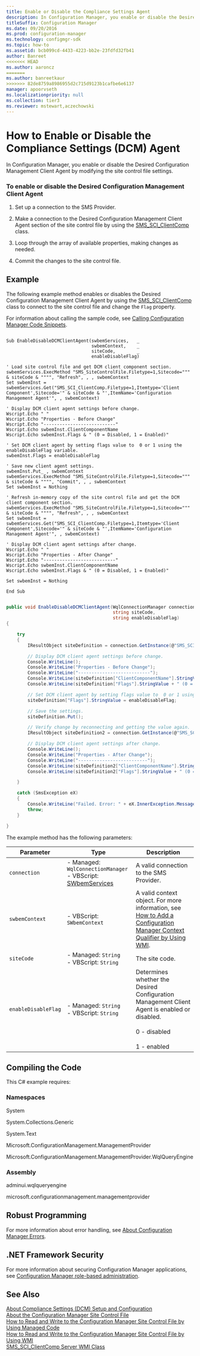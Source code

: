 ```yaml
---
title: Enable or Disable the Compliance Settings Agent
description: In Configuration Manager, you enable or disable the Desired Configuration Management Client Agent by modifying the site control file settings.
titleSuffix: Configuration Manager
ms.date: 09/20/2016
ms.prod: configuration-manager
ms.technology: configmgr-sdk
ms.topic: how-to
ms.assetid: bcb099cd-4433-4223-bb2e-23fdfd32fb41
author: Banreet
<<<<<<< HEAD
ms.author: aaroncz
=======
ms.author: banreetkaur
>>>>>>> 82de8759a8986955d2c715d9123b1cafbe6e6137
manager: apoorvseth
ms.localizationpriority: null
ms.collection: tier3
ms.reviewer: mstewart,aczechowski
---
```

# How to Enable or Disable the Compliance Settings (DCM) Agent
In Configuration Manager, you enable or disable the Desired Configuration Management Client Agent by modifying the site control file settings.  

### To enable or disable the Desired Configuration Management Client Agent  

1.  Set up a connection to the SMS Provider.  

2.  Make a connection to the Desired Configuration Management Client Agent section of the site control file by using the [SMS_SCI_ClientComp](../../develop/reference/core/servers/configure/sms_sci_clientcomp-server-wmi-class.md) class.  

3.  Loop through the array of available properties, making changes as needed.  

4.  Commit the changes to the site control file.  

## Example  
 The following example method enables or disables the Desired Configuration Management Client Agent by using the [SMS_SCI_ClientComp](../../develop/reference/core/servers/configure/sms_sci_clientcomp-server-wmi-class.md) class to connect to the site control file and change the `Flag` property.  

 For information about calling the sample code, see [Calling Configuration Manager Code Snippets](../../develop/core/understand/calling-code-snippets.md).  

```vbs  

Sub EnableDisableDCMClientAgent(swbemServices,   _   
                                swbemContext,    _  
                                siteCode,        _  
                                enableDisableFlag)  

' Load site control file and get DCM client component section.  
swbemServices.ExecMethod "SMS_SiteControlFile.Filetype=1,Sitecode=""" & siteCode & """", "Refresh", , , swbemContext  
Set swbemInst = swbemServices.Get("SMS_SCI_ClientComp.Filetype=1,Itemtype='Client Component',Sitecode='" & siteCode & "',ItemName='Configuration Management Agent'", , swbemContext)  

' Display DCM client agent settings before change.  
Wscript.Echo " "  
Wscript.Echo "Properties - Before Change"  
Wscript.Echo "---------------------------"  
Wscript.Echo swbemInst.ClientComponentName  
Wscript.Echo swbemInst.Flags & " (0 = Disabled, 1 = Enabled)"  

' Set DCM client agent by setting flags value to  0 or 1 using the enableDisableFlag variable.  
swbemInst.Flags = enableDisableFlag  

' Save new client agent settings.  
swbemInst.Put_ , swbemContext  
swbemServices.ExecMethod "SMS_SiteControlFile.Filetype=1,Sitecode=""" & siteCode & """", "Commit", , , swbemContext  
Set swbemInst = Nothing  

' Refresh in-memory copy of the site control file and get the DCM client component section.  
swbemServices.ExecMethod "SMS_SiteControlFile.Filetype=1,Sitecode=""" & siteCode & """", "Refresh", , , swbemContext  
Set swbemInst = swbemServices.Get("SMS_SCI_ClientComp.Filetype=1,Itemtype='Client Component',Sitecode='" & siteCode & "',ItemName='Configuration Management Agent'", , swbemContext)  

' Display DCM client agent settings after change.  
Wscript.Echo " "  
Wscript.Echo "Properties - After Change"  
Wscript.Echo "---------------------------"  
Wscript.Echo swbemInst.ClientComponentName  
Wscript.Echo swbemInst.Flags & " (0 = Disabled, 1 = Enabled)"  

Set swbemInst = Nothing  

End Sub  

```  

```c#  

public void EnableDisableDCMClientAgent(WqlConnectionManager connection,  
                                        string siteCode,  
                                        string enableDisableFlag)  
{  

    try  
    {  
        IResultObject siteDefinition = connection.GetInstance(@"SMS_SCI_ClientComp.FileType=1,ItemType='Client Component',SiteCode='" + siteCode + "',ItemName='Configuration Management Agent'");  

        // Display DCM client agent settings before change.  
        Console.WriteLine();  
        Console.WriteLine("Properties - Before Change");  
        Console.WriteLine("---------------------------");  
        Console.WriteLine(siteDefinition["ClientComponentName"].StringValue);  
        Console.WriteLine(siteDefinition["Flags"].StringValue + " (0 = Disabled, 1 = Enabled)");  

        // Set DCM client agent by setting flags value to  0 or 1 using the enableDisableFlag variable.  
        siteDefinition["Flags"].StringValue = enableDisableFlag;  

        // Save the settings.  
        siteDefinition.Put();  

        // Verify change by reconnecting and getting the value again.  
        IResultObject siteDefinition2 = connection.GetInstance(@"SMS_SCI_ClientComp.FileType=1,ItemType='Client Component',SiteCode='" + siteCode + "',ItemName='Configuration Management Agent'");  

        // Display DCM client agent settings after change.  
        Console.WriteLine();  
        Console.WriteLine("Properties - After Change");  
        Console.WriteLine("--------------------------");  
        Console.WriteLine(siteDefinition2["ClientComponentName"].StringValue);  
        Console.WriteLine(siteDefinition2["Flags"].StringValue + " (0 = Disabled, 1 = Enabled)");  

    }  

    catch (SmsException eX)  
    {  
        Console.WriteLine("Failed. Error: " + eX.InnerException.Message);  
        throw;  
    }  

}  

```  

 The example method has the following parameters:  

| Parameter | Type | Description |
| --------- | ---- | ----------- |
|`connection`|-   Managed: `WqlConnectionManager`<br />-   VBScript: [SWbemServices](/windows/win32/wmisdk/swbemservices)|A valid connection to the SMS Provider.|  
|`swbemContext`|-   VBScript: `SWbemContext`|A valid context object. For more information, see [How to Add a Configuration Manager Context Qualifier by Using WMI](../../develop/core/understand/how-to-add-a-configuration-manager-context-qualifier-by-using-wmi.md).|  
|`siteCode`|-   Managed: `String`<br />-   VBScript: `String`|The site code.|  
|`enableDisableFlag`|-   Managed: `String`<br />-   VBScript: `String`|Determines whether the Desired Configuration Management Client Agent is enabled or disabled.<br /><br /> 0 - disabled<br /><br /> 1 - enabled|  

## Compiling the Code  
 This C# example requires:  

### Namespaces  
 System  

 System.Collections.Generic  

 System.Text  

 Microsoft.ConfigurationManagement.ManagementProvider  

 Microsoft.ConfigurationManagement.ManagementProvider.WqlQueryEngine  

### Assembly  
 adminui.wqlqueryengine  

 microsoft.configurationmanagement.managementprovider  

## Robust Programming  
 For more information about error handling, see [About Configuration Manager Errors](../../develop/core/understand/about-configuration-manager-errors.md).  

## .NET Framework Security  
 For more information about securing Configuration Manager applications, see [Configuration Manager role-based administration](../../develop/core/servers/configure/role-based-administration.md).  

## See Also  
 [About Compliance Settings (DCM) Setup and Configuration](../../develop/compliance/about-compliance-settings--dcm--setup-and-configuration.md)   
 [About the Configuration Manager Site Control File](../../develop/core/understand/about-the-configuration-manager-site-control-file.md)   
 [How to Read and Write to the Configuration Manager Site Control File by Using Managed Code](../../develop/core/understand/how-to-read-and-write-to-the-site-control-file-by-using-managed-code.md)   
 [How to Read and Write to the Configuration Manager Site Control File by Using WMI](../../develop/core/understand/how-to-read-and-write-to-the-site-control-file-by-using-wmi.md)   
 [SMS_SCI_ClientComp Server WMI Class](../../develop/reference/core/servers/configure/sms_sci_clientcomp-server-wmi-class.md)
